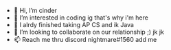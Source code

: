 - 👋 Hi, I’m cinder
- 👀 I’m interested in coding ig that's why i'm here
- 🌱 I alrdy finished taking AP CS and ik Java
- 💞️ I’m looking to collaborate on our relationship ;) jk jk
- 📫 Reach me thru discord nightmare#1560 add me

<!---
cinder-code/cinder-code is a ✨ special ✨ repository because its `README.md` (this file) appears on your GitHub profile.
You can click the Preview link to take a look at your changes.
--->
